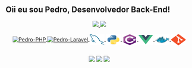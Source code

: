 ## Oii eu sou Pedro, Desenvolvedor Back-End!
<div align="center">
  <a href="https://github.com/yzPeedro">
  <img height="180em" src="https://github-readme-stats.vercel.app/api?username=yzPeedro&show_icons=true&theme=dracula&include_all_commits=true&count_private=true"/>
  <img height="180em" src="https://github-readme-stats.vercel.app/api/top-langs/?username=yzPeedro&layout=compact&langs_count=7&theme=dracula"/>
</div>
<div align="center"><br>
  <img align="center" alt="Pedro-PHP" height="30" width="40" src="https://upload.wikimedia.org/wikipedia/commons/thumb/3/31/Webysther_20160423_-_Elephpant.svg/2560px-Webysther_20160423_-_Elephpant.svg.png">
  <img align="center" alt="Pedro-Laravel" height="30" width="30" src="https://laravel.com/img/logomark.min.svg">
  <img align="center" alt="Pedro-Sql" height="30" width="40" src="https://raw.githubusercontent.com/devicons/devicon/master/icons/mysql/mysql-original.svg">
  <img align="center" alt="Pedro-Python" height="30" width="40" src="https://raw.githubusercontent.com/devicons/devicon/master/icons/python/python-original.svg">
  <img align="center" alt="Pedro-Csharp" height="30" width="40" src="https://raw.githubusercontent.com/devicons/devicon/master/icons/csharp/csharp-original.svg">
  <img align="center" alt="Pedro-Vue" height="30" width="40" src="https://raw.githubusercontent.com/devicons/devicon/master/icons/vuejs/vuejs-original.svg">
  <img align="center" alt="Pedro-Docker" height="30" width="40" src="https://raw.githubusercontent.com/devicons/devicon/master/icons/docker/docker-original.svg">
  <img align="center" alt="Pedro-Docker" height="30" width="40" src="https://raw.githubusercontent.com/devicons/devicon/master/icons/git/git-original.svg">
</div>
  
  ##
 
<div align="center"> 
  <a href="https://instagram.com/peedro.pc" target="_blank"><img src="https://img.shields.io/badge/-Instagram-%23E4405F?style=for-the-badge&logo=instagram&logoColor=white" target="_blank"></a>
  <a href = "mailto:pedrocruzpessoa16@gmail.com"><img src="https://img.shields.io/badge/-Gmail-%23333?style=for-the-badge&logo=gmail&logoColor=white" target="_blank"></a>
  <a href="https://www.linkedin.com/in/pedro-pessoa-0042a01a0" target="_blank"><img src="https://img.shields.io/badge/-LinkedIn-%230077B5?style=for-the-badge&logo=linkedin&logoColor=white" target="_blank"></a> 
</div>
